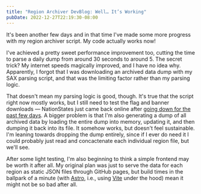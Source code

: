 ```yaml
---
title: "Region Archiver DevBlog: Well… It’s Working"
pubDate: 2022-12-27T22:19:30-08:00
---
```


It's been another few days and in that time I've made some more progress with my region archiver script. My code actually works now!

I've achieved a pretty sweet performance improvement too, cutting the time to parse a daily dump from around 30 seconds to around 5. The secret trick? My internet speeds magically improved, and I have no idea why. Apparently, I forgot that I was downloading an archived data dump with my SAX parsing script, and that was the limiting factor rather than my parsing logic.

That doesn't mean my parsing logic is good, though. It's true that the script right now mostly works, but I still need to test the flag and banner downloads — NationStates just came back online after [going down for the past few days](https://www.nationstates.net/page=news/2022/12/27/index.html). A bigger problem is that I'm also generating a dump of all archived data by loading the entire dump into memory, updating it, and then dumping it back into its file. It somehow works, but doesn't feel sustainable. I'm leaning towards dropping the dump entirely, since if I ever do need it I could probably just read and concactenate each individual region file, but we'll see.

After some light testing, I'm also beginning to think a simple frontend may be worth it after all. My original plan was just to serve the data for each region as static JSON files through GitHub pages, but build times in the ballpark of a minute (with [Astro](https://astro.build/), i.e., using [Vite](https://vitejs.dev/) under the hood) mean it might not be so bad after all.
